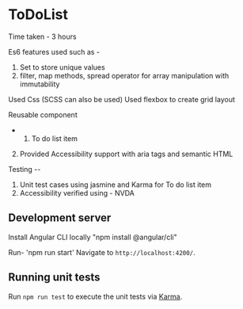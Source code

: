 # ToDoList

Time taken - 3 hours 

Es6 features used such as - 
 1) Set to store unique values 
 2) filter, map methods, spread operator for array manipulation with immutability

Used Css (SCSS can also be used)
Used flexbox to create grid layout

Reusable component 
- 1) To do list item
 2) Provided Accessibility support with aria tags and semantic HTML

Testing --

1) Unit test cases using jasmine and Karma for To do list item
2) Accessibility verified using - NVDA

## Development server

Install Angular CLI locally "npm install @angular/cli"

Run- 'npm run start'
Navigate to `http://localhost:4200/`. 

## Running unit tests

Run `npm run test` to execute the unit tests via [Karma](https://karma-runner.github.io).

